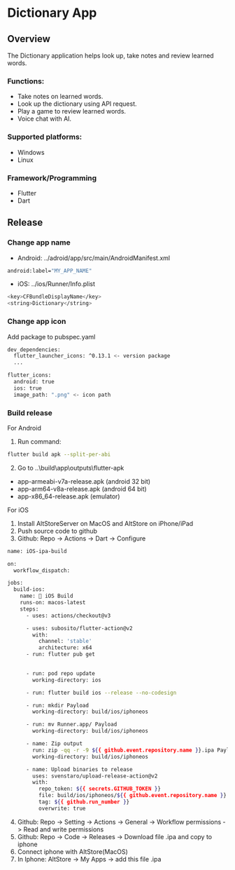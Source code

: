 # Dictionary App
## Overview
The Dictionary application helps look up, take notes and review learned 
words.
### Functions:
- Take notes on learned words.
- Look up the dictionary using API request.
- Play a game to review learned words.
- Voice chat with AI.

### Supported platforms:
- Windows
- Linux

### Framework/Programming
- Flutter
- Dart

## Release
### Change app name
- Android: ../adroid/app/src/main/AndroidManifest.xml
```bash
android:label="MY_APP_NAME"
```
- iOS: ../ios/Runner/Info.plist
```bash
<key>CFBundleDisplayName</key>
<string>Dictionary</string>
```
### Change app icon
Add package to pubspec.yaml
```bash
dev_dependencies:
  flutter_launcher_icons: ^0.13.1 <- version package
  ...

flutter_icons:
  android: true
  ios: true
  image_path: ".png" <- icon path
```
### Build release
For Android
1. Run command:
```bash
flutter build apk --split-per-abi
```
2. Go to ..\build\app\outputs\flutter-apk
- app-armeabi-v7a-release.apk (android 32 bit)
- app-arm64-v8a-release.apk (android 64 bit)
- app-x86_64-release.apk (emulator)

For iOS
1. Install AltStoreServer on MacOS and AltStore on iPhone/iPad
2. Push source code to github
3. Github: Repo -> Actions -> Dart -> Configure
```bash
name: iOS-ipa-build

on:
  workflow_dispatch:

jobs:
  build-ios:
    name: 🎉 iOS Build
    runs-on: macos-latest
    steps:
      - uses: actions/checkout@v3

      - uses: subosito/flutter-action@v2
        with:
          channel: 'stable'
          architecture: x64
      - run: flutter pub get
      

      - run: pod repo update
        working-directory: ios

      - run: flutter build ios --release --no-codesign

      - run: mkdir Payload
        working-directory: build/ios/iphoneos

      - run: mv Runner.app/ Payload
        working-directory: build/ios/iphoneos

      - name: Zip output
        run: zip -qq -r -9 ${{ github.event.repository.name }}.ipa Payload
        working-directory: build/ios/iphoneos

      - name: Upload binaries to release
        uses: svenstaro/upload-release-action@v2
        with:
          repo_token: ${{ secrets.GITHUB_TOKEN }}
          file: build/ios/iphoneos/${{ github.event.repository.name }}.ipa
          tag: ${{ github.run_number }}
          overwrite: true
```
4. Github: Repo -> Setting -> Actions -> General -> Workflow permissions -> Read and write permissions
5. Github: Repo -> Code -> Releases -> Download file .ipa and copy to iphone
6. Connect iphone with AltStore(MacOS)
6. In Iphone: AltStore -> My Apps -> add this file .ipa
